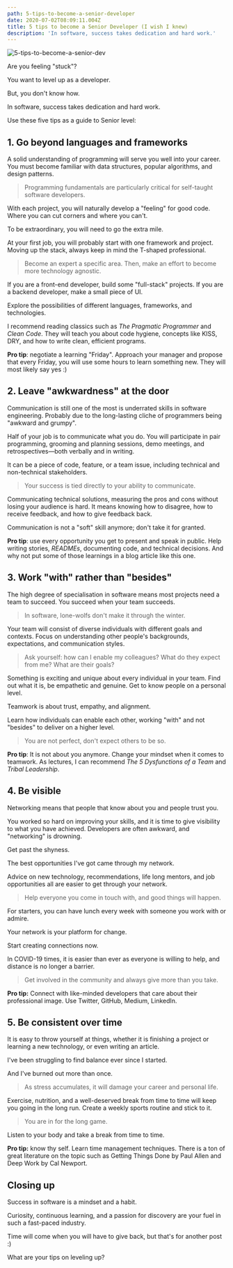 ```yaml
---
path: 5-tips-to-become-a-senior-developer
date: 2020-07-02T08:09:11.004Z
title: 5 tips to become a Senior Developer (I wish I knew)
description: 'In software, success takes dedication and hard work.'
---
```

![5-tips-to-become-a-senior-dev](/assets/become_senior.png "In software, success takes dedication and hard work.")

Are you feeling "stuck"?

You want to level up as a developer.

But, you don't know how.

In software, success takes dedication and hard work.

Use these five tips as a guide to Senior level:

## 1. Go beyond languages and frameworks

A solid understanding of programming will serve you well into your career. You must become familiar with data structures, popular algorithms, and design patterns.

> Programming fundamentals are particularly critical for self-taught software developers.

With each project, you will naturally develop a "feeling" for good code. Where you can cut corners and where you can't.

To be extraordinary, you will need to go the extra mile.

At your first job, you will probably start with one framework and project. Moving up the stack, always keep in mind the T-shaped professional.

> Become an expert a specific area. Then, make an effort to become more technology agnostic.

If you are a front-end developer, build some "full-stack" projects. If you are a backend developer, make a small piece of UI.

Explore the possibilities of different languages, frameworks, and technologies.

I recommend reading classics such as *The Pragmatic Programmer* and *Clean Code*. They will teach you about code hygiene, concepts like KISS, DRY, and how to write clean, efficient programs.

**Pro tip**: negotiate a learning "Friday". Approach your manager and propose that every Friday, you will use some hours to learn something new. They will most likely say yes :)

## 2. Leave "awkwardness" at the door

Communication is still one of the most is underrated skills in software engineering. Probably due to the long-lasting cliche of programmers being "awkward and grumpy".

Half of your job is to communicate what you do. You will participate in pair programming, grooming and planning sessions, demo meetings, and retrospectives—both verbally and in writing.

It can be a piece of code, feature, or a team issue, including technical and non-technical stakeholders.

> Your success is tied directly to your ability to communicate.

Communicating technical solutions, measuring the pros and cons without losing your audience is hard. It means knowing how to disagree, how to receive feedback, and how to give feedback back.

Communication is not a "soft" skill anymore; don't take it for granted.

**Pro tip**: use every opportunity you get to present and speak in public. Help writing stories, *READMEs*, documenting code, and technical decisions. And why not put some of those learnings in a blog article like this one.

## 3. Work "with" rather than "besides"

The high degree of specialisation in software means most projects need a team to succeed. You succeed when your team succeeds.

> In software, lone-wolfs don't make it through the winter.

Your team will consist of diverse individuals with different goals and contexts. Focus on understanding other people's backgrounds, expectations, and communication styles.

> Ask yourself: how can I enable my colleagues? What do they expect from me? What are their goals?

Something is exciting and unique about every individual in your team. Find out what it is, be empathetic and genuine. Get to know people on a personal level.

Teamwork is about trust, empathy, and alignment.

Learn how individuals can enable each other, working "with" and not "besides" to deliver on a higher level.

> You are not perfect, don't expect others to be so.

**Pro tip**: It is not about you anymore. Change your mindset when it comes to teamwork. As lectures, I can recommend *The 5 Dysfunctions of a Team* and *Tribal Leadership*.

## 4. Be visible

Networking means that people that know about you and people trust you.

You worked so hard on improving your skills, and it is time to give visibility to what you have achieved. Developers are often awkward, and "networking" is drowning.

Get past the shyness.

The best opportunities I've got came through my network.

Advice on new technology, recommendations, life long mentors, and job opportunities all are easier to get through your network.

> Help everyone you come in touch with, and good things will happen.

For starters, you can have lunch every week with someone you work with or admire.

Your network is your platform for change.

Start creating connections now.

In COVID-19 times, it is easier than ever as everyone is willing to help, and distance is no longer a barrier.

> Get involved in the community and always give more than you take.

**Pro tip:** Connect with like-minded developers that care about their professional image. Use Twitter, GitHub, Medium, LinkedIn.

## 5. Be consistent over time

It is easy to throw yourself at things, whether it is finishing a project or learning a new technology, or even writing an article.

I've been struggling to find balance ever since I started.

And I've burned out more than once.

> As stress accumulates, it will damage your career and personal life.

Exercise, nutrition, and a well-deserved break from time to time will keep you going in the long run. Create a weekly sports routine and stick to it.

> You are in for the long game.

Listen to your body and take a break from time to time.

**Pro tip:** know thy self. Learn time management techniques. There is a ton of great literature on the topic such as Getting Things Done by Paul Allen and Deep Work by Cal Newport.

## Closing up

Success in software is a mindset and a habit.

Curiosity, continuous learning, and a passion for discovery are your fuel in such a fast-paced industry.

Time will come when you will have to give back, but that's for another post :)

What are your tips on leveling up?
